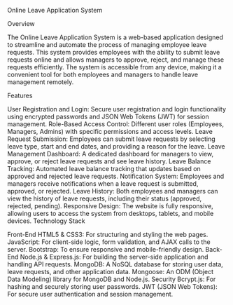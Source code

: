 Online Leave Application System

Overview

The Online Leave Application System is a web-based application designed to streamline and automate the process of managing employee leave requests. This system provides employees with the ability to submit leave requests online and allows managers to approve, reject, and manage these requests efficiently. The system is accessible from any device, making it a convenient tool for both employees and managers to handle leave management remotely.

Features

User Registration and Login: Secure user registration and login functionality using encrypted passwords and JSON Web Tokens (JWT) for session management.
Role-Based Access Control: Different user roles (Employees, Managers, Admins) with specific permissions and access levels.
Leave Request Submission: Employees can submit leave requests by selecting leave type, start and end dates, and providing a reason for the leave.
Leave Management Dashboard: A dedicated dashboard for managers to view, approve, or reject leave requests and see leave history.
Leave Balance Tracking: Automated leave balance tracking that updates based on approved and rejected leave requests.
Notification System: Employees and managers receive notifications when a leave request is submitted, approved, or rejected.
Leave History: Both employees and managers can view the history of leave requests, including their status (approved, rejected, pending).
Responsive Design: The website is fully responsive, allowing users to access the system from desktops, tablets, and mobile devices.
Technology Stack

Front-End
HTML5 & CSS3: For structuring and styling the web pages.
JavaScript: For client-side logic, form validation, and AJAX calls to the server.
Bootstrap: To ensure responsive and mobile-friendly design.
Back-End
Node.js & Express.js: For building the server-side application and handling API requests.
MongoDB: A NoSQL database for storing user data, leave requests, and other application data.
Mongoose: An ODM (Object Data Modeling) library for MongoDB and Node.js.
Security
Bcrypt.js: For hashing and securely storing user passwords.
JWT (JSON Web Tokens): For secure user authentication and session management.

